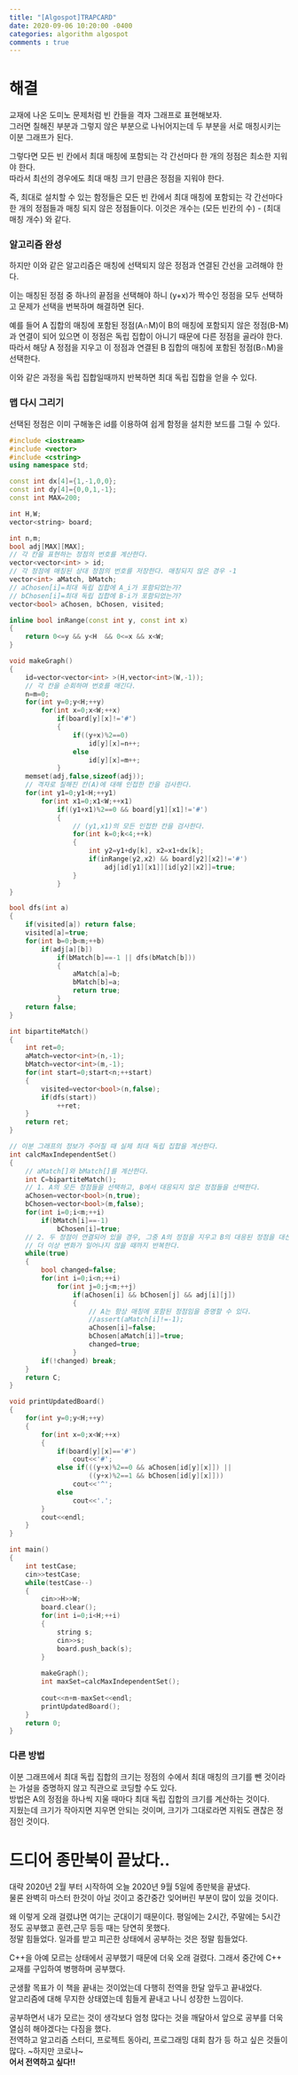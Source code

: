 ```yaml
---
title: "[Algospot]TRAPCARD"
date: 2020-09-06 10:20:00 -0400
categories: algorithm algospot
comments : true
---
```

# 해결 
교재에 나온 도미노 문제처럼 빈 칸들을 격자 그래프로 표현해보자.  
그러면 칠해진 부분과 그렇지 않은 부분으로 나뉘어지는데 두 부분을 서로 매칭시키는 이분 그래프가 된다.  

그렇다면 모든 빈 칸에서 최대 매칭에 포함되는 각 간선마다 한 개의 정점은 최소한 지워야 한다.  
따라서 최선의 경우에도 최대 매칭 크기 만큼은 정점을 지워야 한다.  

즉, 최대로 설치할 수 있는 함정들은 모든 빈 칸에서 최대 매칭에 포함되는 각 간선마다 한 개의 정점들과 매칭 되지 않은 정점들이다. 
이것은 개수는 (모든 빈칸의 수) - (최대 매칭 개수) 와 같다.  

### 알고리즘 완성 
하지만 이와 같은 알고리즘은 매칭에 선택되지 않은 정점과 연결된 간선을 고려해야 한다.

이는 매칭된 정점 중 하나의 끝점을 선택해야 하니 (y+x)가 짝수인 정점을 모두 선택하고 문제가 선택을 번복하며 해결하면 된다.    

예를 들어 A 집합의 매칭에 포함된 정점(A∩M)이 B의 매칭에 포함되지 않은 정점(B-M)과 연결이 되어 있으면 이 정점은 독립 집합이 아니기 때문에 다른 정점을 골라야 한다.  
따라서 해당 A 정점을 지우고 이 정점과 연결된 B 집합의 매칭에 포함된 정점(B∩M)을 선택한다.  

이와 같은 과정을 독립 집합일때까지 반복하면 최대 독립 집합을 얻을 수 있다.  

### 맵 다시 그리기 
선택된 정점은 이미 구해놓은 id를 이용하여 쉽게 함정을 설치한 보드를 그릴 수 있다.  
```c++
#include <iostream>
#include <vector>
#include <cstring>
using namespace std;

const int dx[4]={1,-1,0,0};
const int dy[4]={0,0,1,-1};
const int MAX=200;

int H,W;
vector<string> board;

int n,m;
bool adj[MAX][MAX];
// 각 칸을 표현하는 정점의 번호를 계산한다.
vector<vector<int> > id;
// 각 정점에 매칭된 상대 정점의 번호를 저장한다. 매칭되지 않은 경우 -1
vector<int> aMatch, bMatch;
// aChosen[i]=최대 독립 집합에 A_i가 포함되었는가?
// bChosen[i]=최대 독립 집합에 B-i가 포함되었는가?
vector<bool> aChosen, bChosen, visited;

inline bool inRange(const int y, const int x)
{
    return 0<=y && y<H  && 0<=x && x<W;
}

void makeGraph()
{
    id=vector<vector<int> >(H,vector<int>(W,-1));
    // 각 칸을 순회하며 번호를 매긴다.
    n=m=0;
    for(int y=0;y<H;++y)
        for(int x=0;x<W;++x)
            if(board[y][x]!='#')
            {
                if((y+x)%2==0)
                    id[y][x]=n++;
                else
                    id[y][x]=m++;
            }
    memset(adj,false,sizeof(adj));
    // 격자로 칠해진 칸(A)에 대해 인접한 칸을 검사한다.
    for(int y1=0;y1<H;++y1)
        for(int x1=0;x1<W;++x1)
            if((y1+x1)%2==0 && board[y1][x1]!='#')
            {
                // (y1,x1)의 모든 인접한 칸을 검사한다.
                for(int k=0;k<4;++k)
                {
                    int y2=y1+dy[k], x2=x1+dx[k];
                    if(inRange(y2,x2) && board[y2][x2]!='#')
                        adj[id[y1][x1]][id[y2][x2]]=true;
                }
            }
}

bool dfs(int a)
{
    if(visited[a]) return false;
    visited[a]=true;
    for(int b=0;b<m;++b)
        if(adj[a][b])
            if(bMatch[b]==-1 || dfs(bMatch[b]))
            {
                aMatch[a]=b;
                bMatch[b]=a;
                return true;
            }
    return false;
}

int bipartiteMatch()
{
    int ret=0;
    aMatch=vector<int>(n,-1);
    bMatch=vector<int>(m,-1);
    for(int start=0;start<n;++start)
    {
        visited=vector<bool>(n,false);
        if(dfs(start))
            ++ret;
    }
    return ret;
}

// 이분 그래프의 정보가 주어질 때 실제 최대 독립 집합을 계산한다.
int calcMaxIndependentSet()
{
    // aMatch[]와 bMatch[]를 계산한다.
    int C=bipartiteMatch();
    // 1. A의 모든 정점들을 선택하고, B에서 대응되지 않은 정점들을 선택한다.
    aChosen=vector<bool>(n,true);
    bChosen=vector<bool>(m,false);
    for(int i=0;i<m;++i)
        if(bMatch[i]==-1)
            bChosen[i]=true;
    // 2. 두 정점이 연결되어 있을 경우, 그중 A의 정점을 지우고 B의 대응된 정점을 대신 선택한다. 
    // 더 이상 변화가 일어나지 않을 때까지 반복한다.
    while(true)
    {
        bool changed=false;
        for(int i=0;i<n;++i)
            for(int j=0;j<m;++j)
                if(aChosen[i] && bChosen[j] && adj[i][j])
                {
                    // A는 항상 매칭에 포함된 정점임을 증명할 수 있다.
                    //assert(aMatch[i]!=-1);
                    aChosen[i]=false;
                    bChosen[aMatch[i]]=true;
                    changed=true;
                }
        if(!changed) break;
    }
    return C;
}

void printUpdatedBoard()
{
    for(int y=0;y<H;++y)
    {
        for(int x=0;x<W;++x)
        {
            if(board[y][x]=='#')
                cout<<'#';
            else if(((y+x)%2==0 && aChosen[id[y][x]]) ||
                    ((y+x)%2==1 && bChosen[id[y][x]]))
                cout<<'^';
            else 
                cout<<'.';
        }
        cout<<endl;
    }
}

int main()
{
    int testCase;
    cin>>testCase;
    while(testCase--)
    {
        cin>>H>>W;
        board.clear();
        for(int i=0;i<H;++i)
        {
            string s;
            cin>>s;
            board.push_back(s);
        }
        
        makeGraph();
        int maxSet=calcMaxIndependentSet();
        
        cout<<n+m-maxSet<<endl;
        printUpdatedBoard();
    }
    return 0;
}
```

### 다른 방법 
이분 그래프에서 최대 독립 집합의 크기는 정점의 수에서 최대 매칭의 크기를 뺀 것이라는 가설을 증명하지 않고 직관으로 코딩할 수도 있다.  
방법은 A의 정점을 하나씩 지울 때마다 최대 독립 집합의 크기를 계산하는 것이다.  
지웠는데 크기가 작아지면 지우면 안되는 것이며, 크기가 그대로라면 지워도 괜찮은 정점인 것이다.  

# 드디어 종만북이 끝났다..
대략 2020년 2월 부터 시작하여 오늘 2020년 9월 5일에 종만북을 끝냈다.  
물론 완벽히 마스터 한것이 아닐 것이고 중간중간 잊어버린 부분이 많이 있을 것이다.  

왜 이렇게 오래 걸렸냐면 여기는 군대이기 때문이다. 평일에는 2시간, 주말에는 5시간 정도 공부했고 훈련,근무 등등 때는 당연히 못했다.  
정말 힘들었다. 일과를 받고 피곤한 상태에서 공부하는 것은 정말 힘들었다.   

C++을 아예 모르는 상태에서 공부했기 때문에 더욱 오래 걸렸다. 그래서 중간에 C++ 교재를 구입하여 병행하며 공부했다.  

군생활 목표가 이 책을 끝내는 것이었는데 다행히 전역을 한달 앞두고 끝내었다.  
알고리즘에 대해 무지한 상태였는데 힘들게 끝내고 나니 성장한 느낌이다.  

공부하면서 내가 모르는 것이 생각보다 엄청 많다는 것을 깨달아서 앞으로 공부를 더욱 열심히 해야겠다는 다짐을 했다.  
전역하고 알고리즘 스터디, 프로젝트 동아리, 프로그래밍 대회 참가 등 하고 싶은 것들이 많다. ~하지만 코로나~  
**어서 전역하고 싶다!!**

